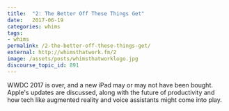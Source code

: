 ```yaml
---
title:  "2: The Better Off These Things Get"
date:   2017-06-19
categories: whims
tags:
- whims
permalink: /2-the-better-off-these-things-get/
external: http://whimsthatwork.fm/2
image: /assets/posts/whimsthatworklogo.jpg
discourse_topic_id: 891
---
```

WWDC 2017 is over, and a new iPad may or may not have been bought. Apple's updates are discussed, along with the future of productivity and how tech like augmented reality and voice assistants might come into play.
<!--more-->
